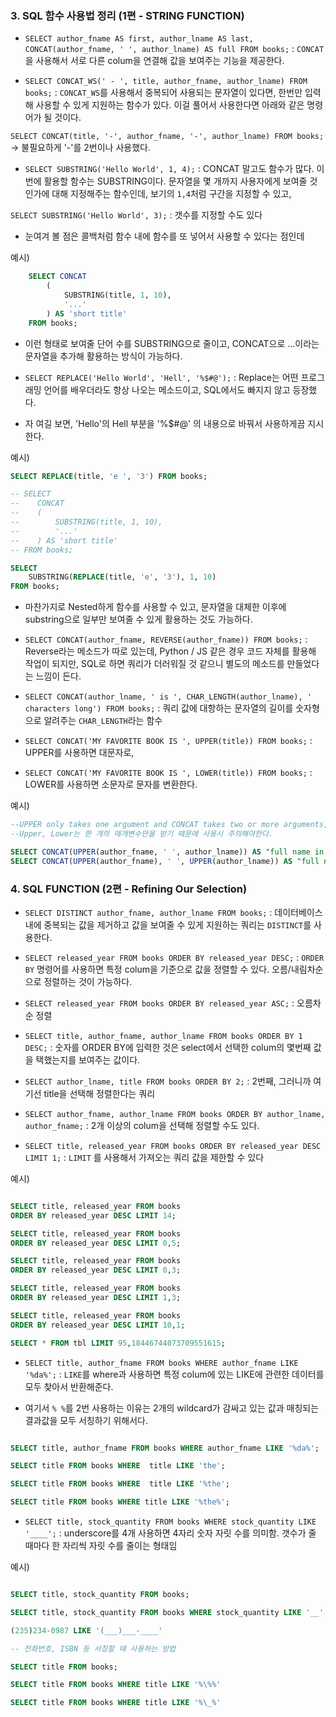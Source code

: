 ### 3. SQL 함수 사용법 정리 (1편 - STRING FUNCTION)

- `SELECT author_fname AS first, author_lname AS last, CONCAT(author_fname, ' ', author_lname) AS full FROM books;` : `CONCAT`을 사용해서 서로 다른 colum을 연결해 값을 보여주는 기능을 제공한다.

- `SELECT CONCAT_WS(' - ', title, author_fname, author_lname) FROM books;` : `CONCAT_WS`를 사용해서 중복되어 사용되는 문자열이 있다면, 한번만 입력해 사용할 수 있게 지원하는 함수가 있다. 이걸 풀어서 사용한다면 아래와 같은 명령어가 될 것이다.

`SELECT CONCAT(title, '-', author_fname, '-', author_lname) FROM books;` -> 불필요하게 '-'를 2번이나 사용했다.

- `SELECT SUBSTRING('Hello World', 1, 4);` : CONCAT 말고도 함수가 많다. 이번에 활용할 함수는 SUBSTRING이다. 문자열을 몇 개까지 사용자에게 보여줄 것인가에 대해 지정해주는 함수인데, 보기의 `1,4`처럼 구간을 지정할 수 있고,

`SELECT SUBSTRING('Hello World', 3);` : 갯수를 지정할 수도 있다

- 눈여겨 볼 점은 콜백처럼 함수 내에 함수를 또 넣어서 사용할 수 있다는 점인데

예시)

```sql
    SELECT CONCAT
        (
            SUBSTRING(title, 1, 10),
            '...'
        ) AS 'short title'
    FROM books;
```

- 이런 형태로 보여줄 단어 수를 SUBSTRING으로 줄이고, CONCAT으로 ...이라는 문자열을 추가해 활용하는 방식이 가능하다.

- `SELECT REPLACE('Hello World', 'Hell', '%$#@');` : Replace는 어떤 프로그래밍 언어를 배우더라도 항상 나오는 메소드이고, SQL에서도 빠지지 않고 등장했다.

- 자 여길 보면, 'Hello'의 Hell 부분을 '%\$#@' 의 내용으로 바꿔서 사용하게끔 지시한다.

예시)

```sql
SELECT REPLACE(title, 'e ', '3') FROM books;

-- SELECT
--    CONCAT
--    (
--        SUBSTRING(title, 1, 10),
--        '...'
--    ) AS 'short title'
-- FROM books;

SELECT
    SUBSTRING(REPLACE(title, 'e', '3'), 1, 10)
FROM books;
```

- 마찬가지로 Nested하게 함수를 사용할 수 있고, 문자열을 대체한 이후에 substring으로 일부만 보여줄 수 있게 활용하는 것도 가능하다.

- `SELECT CONCAT(author_fname, REVERSE(author_fname)) FROM books;` : Reverse라는 메소드가 따로 있는데, Python / JS 같은 경우 코드 자체를 활용해 작업이 되지만, SQL로 하면 쿼리가 더러워질 것 같으니 별도의 메소드를 만들었다는 느낌이 든다.

- `SELECT CONCAT(author_lname, ' is ', CHAR_LENGTH(author_lname), ' characters long') FROM books;` : 쿼리 값에 대항하는 문자열의 길이를 숫자형으로 알려주는 `CHAR_LENGTH`라는 함수

- `SELECT CONCAT('MY FAVORITE BOOK IS ', UPPER(title)) FROM books;` : UPPER를 사용하면 대문자로,

- `SELECT CONCAT('MY FAVORITE BOOK IS ', LOWER(title)) FROM books;` : LOWER를 사용하면 소문자로 문자를 변환한다.

예시)

```sql
--UPPER only takes one argument and CONCAT takes two or more arguments, so they can't be switched in that way.
--Upper, Lower는 한 개의 매개변수만을 받기 때문에 사용시 주의해야한다.

SELECT CONCAT(UPPER(author_fname, ' ', author_lname)) AS "full name in caps" FROM books;
SELECT CONCAT(UPPER(author_fname), ' ', UPPER(author_lname)) AS "full name in caps" FROM books;
```

### 4. SQL FUNCTION (2편 - Refining Our Selection)

- `SELECT DISTINCT author_fname, author_lname FROM books;` : 데이터베이스 내에 중복되는 값을 제거하고 값을 보여줄 수 있게 지원하는 쿼리는 `DISTINCT`를 사용한다.

- `SELECT released_year FROM books ORDER BY released_year DESC;` : `ORDER BY` 명령어를 사용하면 특정 colum을 기준으로 값을 정렬할 수 있다. 오름/내림차순으로 정렬하는 것이 가능하다.

- `SELECT released_year FROM books ORDER BY released_year ASC;` : 오름차순 정렬

- `SELECT title, author_fname, author_lname FROM books ORDER BY 1 DESC;` : 숫자를 ORDER BY에 입력한 것은 select에서 선택한 colum의 몇번째 값을 택했는지를 보여주는 값이다.

- `SELECT author_lname, title FROM books ORDER BY 2;` : 2번째, 그러니까 여기선 title을 선택해 정렬한다는 쿼리

- `SELECT author_fname, author_lname FROM books ORDER BY author_lname, author_fname;` : 2개 이상의 colum을 선택해 정렬할 수도 있다.

- `SELECT title, released_year FROM books ORDER BY released_year DESC LIMIT 1;` : `LIMIT` 를 사용해서 가져오는 쿼리 값을 제한할 수 있다

예시)

```sql

SELECT title, released_year FROM books
ORDER BY released_year DESC LIMIT 14;

SELECT title, released_year FROM books
ORDER BY released_year DESC LIMIT 0,5;

SELECT title, released_year FROM books
ORDER BY released_year DESC LIMIT 0,3;

SELECT title, released_year FROM books
ORDER BY released_year DESC LIMIT 1,3;

SELECT title, released_year FROM books
ORDER BY released_year DESC LIMIT 10,1;

SELECT * FROM tbl LIMIT 95,18446744073709551615;
```

- `SELECT title, author_fname FROM books WHERE author_fname LIKE '%da%';` : `LIKE`를 where과 사용하면 특정 colum에 있는 LIKE에 관련한 데이터를 모두 찾아서 반환해준다.

- 여기서 `% %`를 2번 사용하는 이유는 2개의 wildcard가 감싸고 있는 값과 매칭되는 결과값을 모두 서칭하기 위해서다.

```sql

SELECT title, author_fname FROM books WHERE author_fname LIKE '%da%';

SELECT title FROM books WHERE  title LIKE 'the';

SELECT title FROM books WHERE  title LIKE '%the';

SELECT title FROM books WHERE title LIKE '%the%';
```

- `SELECT title, stock_quantity FROM books WHERE stock_quantity LIKE '____';` : underscore를 4개 사용하면 4자리 숫자 자릿 수를 의미함. 갯수가 줄 때마다 한 자리씩 자릿 수를 줄이는 형태임

예시)

```sql

SELECT title, stock_quantity FROM books;

SELECT title, stock_quantity FROM books WHERE stock_quantity LIKE '__';

(235)234-0987 LIKE '(___)___-____'

-- 전화번호, ISBN 등 서칭할 때 사용하는 방법

SELECT title FROM books;

SELECT title FROM books WHERE title LIKE '%\%%'

SELECT title FROM books WHERE title LIKE '%\_%'
```

